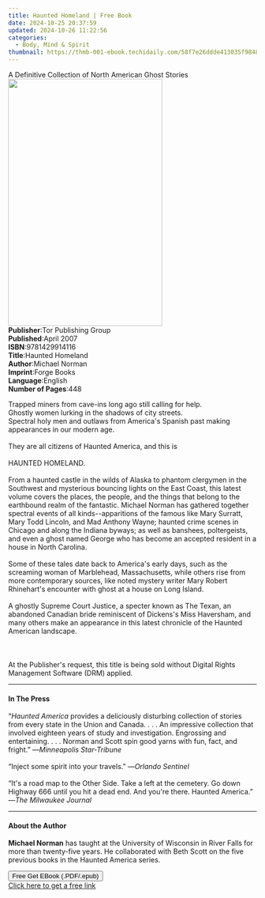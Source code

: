 ```yaml
---
title: Haunted Homeland | Free Book
date: 2024-10-25 20:37:59
updated: 2024-10-26 11:22:56
categories:
  - Body, Mind & Spirit
thumbnail: https://thmb-001-ebook.techidaily.com/58f7e26ddde413035f9848559558f611f36920b36586441cc1f2eb663c70dddb.jpg
---
```

<main id="book-container">
  <div class="flex flex-col">
    <div class="book-brief flex-1 py-6 px-4 sm:p-6 md:py-10 md:px-8">
      <!-- brief-->
      <div class="book-brief-main">
        A Definitive Collection of North American Ghost Stories
      </div>
    </div>
    <div
      class="book-meta-info flex-1 grid gap-4 col-start-1 col-end-3 row-start-1 sm:mb-6 sm:grid-cols-4 lg:gap-6 lg:col-start-2 lg:row-end-6 lg:row-span-6 lg:mb-0"
    >
      <div
        class="book-meta-info-left place-content-center mt-4 p-4 text-sm leading-6 col-start-2 col-span-2 dark:text-slate-400"
      >
        <img
          class="w-full h-500 object-cover rounded-lg sm:h-255 sm:col-span-2 lg:col-span-full"
          src="https://img-001-ebook.techidaily.com/f613cf5f630dce5218be882bf94a502cd48f13295a739fe67fd102c0de76b894.jpg"
          alt=""
          width="312"
          height="500"
        />
      </div>
      <div
        class="book-meta-info-right mt-2 col-start-1 row-start-2 col-span-3 self-center"
      >
        <!-- meta data  -->
        <div class="flex flex-col px-4 md:px-8">
          <div class="flex-1">
            <strong>Publisher</strong>:<span class="px-2"
              >Tor Publishing Group</span
            >
          </div>
          <div class="flex-1">
            <strong>Published</strong>:<span class="px-2">April 2007</span>
          </div>
          <div class="flex-1">
            <strong>ISBN</strong>:<span class="px-2">9781429914116</span>
          </div>
          <div class="flex-1">
            <strong>Title</strong>:<span class="px-2">Haunted Homeland</span>
          </div>
          <div class="flex-1">
            <strong>Author</strong>:<span class="px-2">Michael Norman</span>
          </div>
          <div class="flex-1">
            <strong>Imprint</strong>:<span class="px-2">Forge Books</span>
          </div>
          <div class="flex-1">
            <strong>Language</strong>:<span class="px-2">English</span>
          </div>
          <div class="flex-1">
            <strong>Number of Pages</strong>:<span class="px-2">448</span>
          </div>
        </div>
      </div>
    </div>
    <div class="book-description flex-1 py-6 px-4 sm:p-6 md:py-10 md:px-8">
      <div class="book-description-main">
        <div accordion-content="" id="description">
          <p>
            Trapped miners from cave-ins long ago still calling for help.<br />Ghostly
            women lurking in the shadows of city streets.<br />Spectral holy men
            and outlaws from America's Spanish past making appearances in our
            modern age. <br /><br />They are all citizens of Haunted America,
            and this is <br /><br />HAUNTED HOMELAND.<br /><br />From a haunted
            castle in the wilds of Alaska to phantom clergymen in the Southwest
            and mysterious bouncing lights on the East Coast, this latest volume
            covers the places, the people, and the things that belong to the
            earthbound realm of the fantastic. Michael Norman has gathered
            together spectral events of all kinds--apparitions of the famous
            like Mary Surratt, Mary Todd Lincoln, and Mad Anthony Wayne; haunted
            crime scenes in Chicago and along the Indiana byways; as well as
            banshees, poltergeists, and even a ghost named George who has become
            an accepted resident in a house in North Carolina.<br /><br />Some
            of these tales date back to America's early days, such as the
            screaming woman of Marblehead, Massachusetts, while others rise from
            more contemporary sources, like noted mystery writer Mary Robert
            Rhinehart's encounter with ghost at a house on Long Island.<br /><br />A
            ghostly Supreme Court Justice, a specter known as The Texan, an
            abandoned Canadian bride reminiscent of Dickens's Miss Haversham,
            and many others make an appearance in this latest chronicle of the
            Haunted American landscape.<br /><br /><br /><br />At the
            Publisher's request, this title is being sold without Digital Rights
            Management Software (DRM) applied.
          </p>
        </div>
        <div class="accordion-fader"></div>
      </div>
    </div>
    <div class="book-excerpts flex-1 py-6 px-4 sm:p-6 md:py-10 md:px-8">
      <!-- excerpts-->
      <div class="book-excerpts-main">
        <hr />
        <h4 class="placeholder placeholder-heading">
          <span>In The Press</span>
        </h4>
        <p></p>
        <p>
          “<i>Haunted America</i> provides a deliciously disturbing collection
          of stories from every state in the Union and Canada. . . . An
          impressive collection that involved eighteen years of study and
          investigation. Engrossing and entertaining. . . . Norman and Scott
          spin good yarns with fun, fact, and fright.” —<i
            >Minneapolis Star-Tribune</i
          ><br /><br />“Inject some spirit into your travels.” —<i
            >Orlando Sentinel</i
          ><br /><br />“It's a road map to the Other Side. Take a left at the
          cemetery. Go down Highway 666 until you hit a dead end. And you're
          there. Haunted America.” —<i>The Milwaukee Journal</i>
        </p>
        <p></p>
      </div>
    </div>
    <div class="book-about-author flex-1 py-6 px-4 sm:p-6 md:py-10 md:px-8">
      <!-- about author-->
      <div class="book-main-author-main">
        <hr />
        <h4 class="placeholder placeholder-heading">
          <span>About the Author</span>
        </h4>
        <p></p>
        <p>
          <b>Michael Norman</b> has taught at the University of Wisconsin in
          River Falls for more than twenty-five years. He collaborated with Beth
          Scott on the five previous books in the Haunted America series.
        </p>
        <p></p>
      </div>
    </div>
    <div class="book-free-get flex-1 py-6 px-4 sm:p-6 md:py-10 md:px-8">
      <button
        id="btn-free-get"
        class="bg-blue-500 hover:bg-blue-700 text-white font-bold py-2 px-4 rounded"
      >
        Free Get EBook (.PDF/.epub)
      </button>
      <div id="countdown-display" class="px-2 text-lg mt-2"></div>
      <a
        id="free-link"
        class="hidden bg-blue-500 hover:bg-blue-700 text-white font-bold py-2 px-4 rounded"
        href="https://www.ebooks.com/en-us/book/596224/haunted-homeland/michael-norman/"
        target="_blank"
        >Click here to get a free link</a
      >
    </div>
    <script>
      let countdownTime = 0;
      let countdownInterval = null;
      document
        .getElementById('btn-free-get')
        .addEventListener('click', startCountdown);
      function startCountdown() {
        countdownTime = new Date().getTime() + 60000 * 3;
        countdownInterval = setInterval(updateCountdown, 1000);
        document.getElementById('btn-free-get').disabled = true;
        document
          .getElementById('btn-free-get')
          .classList.add('bg-gray-500', 'cursor-not-allowed');
      }
      function updateCountdown() {
        let currentTime = new Date().getTime();
        let timeLeft = countdownTime - currentTime;
        let secondsLeft = Math.floor(timeLeft / 1000);
        document.getElementById('countdown-display').innerHTML =
          `Remaining time: ${secondsLeft} seconds.`;
        if (secondsLeft <= 0) {
          clearInterval(countdownInterval);
          document.getElementById('btn-free-get').classList.add('hidden');
          document.getElementById('free-link').classList.remove('hidden');
          document.getElementById('countdown-display').innerHTML = '';
        }
      }
    </script>
  </div>
</main>

